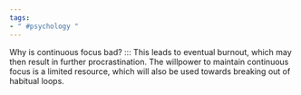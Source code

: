 ```yaml
---
tags:
- " #psychology "
---
```


Why is continuous focus bad? ::: This leads to eventual burnout, which may then result in further procrastination. The willpower to maintain continuous focus is a limited resource, which will also be used towards breaking out of habitual loops.<!--SR:!2025-04-06,788,337-->